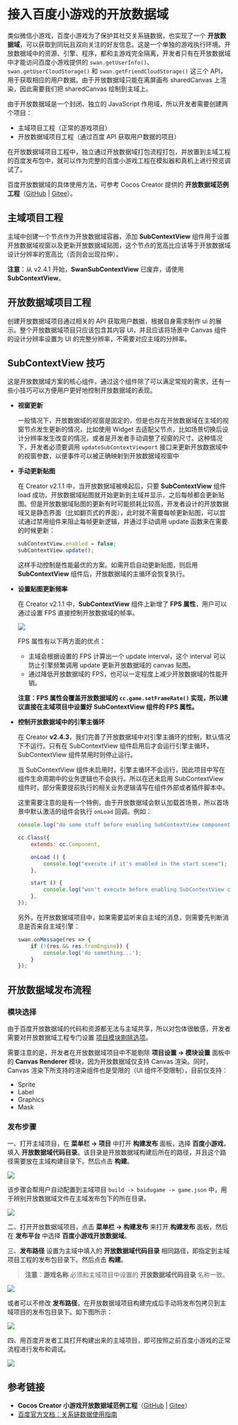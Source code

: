 # 接入百度小游戏的开放数据域

类似微信小游戏，百度小游戏为了保护其社交关系链数据，也实现了一个 **开放数据域**，可以获取到同玩且双向关注的好友信息。这是一个单独的游戏执行环境。开放数据域中的资源、引擎、程序，都和主游戏完全隔离，开发者只有在开放数据域中才能访问百度小游戏提供的 `swan.getUserInfo()`、`swan.getUserCloudStorage()` 和 `swan.getFriendCloudStorage()` 这三个 API，用于获取相应的用户数据。由于开放数据域只能在离屏画布 sharedCanvas 上渲染，因此需要我们把 sharedCanvas 绘制到主域上。

由于开放数据域是一个封闭、独立的 JavaScript 作用域，所以开发者需要创建两个项目：

- 主域项目工程（正常的游戏项目）
- 开放数据域项目工程（通过百度 API 获取用户数据的项目）

在开放数据域项目工程中，独立通过开放数据域打包流程打包，并放置到主域工程的百度发布包中，就可以作为完整的百度小游戏工程在模拟器和真机上进行预览调试了。

百度开放数据域的具体使用方法，可参考 Cocos Creator 提供的 **开放数据域范例工程**（[GitHub](https://github.com/cocos/cocos-example-open-data-context) | [Gitee](https://gitee.com/mirrors_cocos-creator/OpenDataContext_TestCase)）。

## 主域项目工程

主域中创建一个节点作为开放数据域容器，添加 **SubContextView** 组件用于设置开放数据域视窗以及更新开放数据域贴图，这个节点的宽高比应该等于开放数据域设计分辨率的宽高比（否则会出现拉伸）。

**注意**：从 v2.4.1 开始，**SwanSubContextView** 已废弃，请使用 **SubContextView**。

## 开放数据域项目工程

创建开放数据域项目通过相关的 API 获取用户数据，根据自身需求制作 ui 的展示。整个开放数据域项目只应该包含其内容 UI，并且应该将场景中 Canvas 组件的设计分辨率设置为 UI 的完整分辨率，不需要对应主域的分辨率。

## SubContextView 技巧

这是开放数据域方案的核心组件，通过这个组件除了可以满足常规的需求，还有一些小技巧可以方便用户更好地控制开放数据域的表现。

- **视窗更新**

  一般情况下，开放数据域的视窗是固定的，但是也存在开放数据域在主域的视窗节点发生更新的情况，比如使用 Widget 去适配父节点，比如场景切换后设计分辨率发生改变的情况，或者是开发者手动调整了视窗的尺寸。这种情况下，开发者必须要调用 `updateSubContextViewport` 接口来更新开放数据域中的视窗参数，以便事件可以被正确映射到开放数据域视窗中

- **手动更新贴图**

  在 Creator v2.1.1 中，当开放数据域被唤起后，只要 **SubContextView** 组件 load 成功，开放数据域贴图就开始更新到主域并显示，之后每帧都会更新贴图。但是开放数据域贴图的更新有时可能损耗比较高，开发者设计的开放数据域又是静态界面（比如翻页式的界面），此时就不需要每帧更新贴图，可以尝试通过禁用组件来阻止每帧更新逻辑，并通过手动调用 update 函数来在需要的时候更新：

  ```js
  subContextView.enabled = false;
  subContextView.update();
  ```

  这样手动控制是性能最优的方案。如需开启自动更新贴图，则启用 **SubContextView** 组件后，开放数据域的主循环会恢复执行。

- **设置贴图更新频率**

  在 Creator v2.1.1 中，**SubContextView** 组件上新增了 **FPS 属性**，用户可以通过设置 FPS 直接控制开放数据域的帧率。

  ![](./publish-baidugame/subcontext.png)

  FPS 属性有以下两方面的优点：

  - 主域会根据设置的 FPS 计算出一个 update interval，这个 interval 可以防止引擎频繁调用 update 更新开放数据域的 canvas 贴图。
  - 通过降低开放数据域的 FPS，也可以一定程度上减少开放数据域的性能开销。

  **注意：FPS 属性会覆盖开放数据域的 `cc.game.setFrameRate()` 实现，所以建议直接在主域项目中设置好 SubContextView 组件的 FPS 属性。**

- **控制开放数据域中的引擎主循环**

  在 Creator **v2.4.3**，我们完善了开放数据域中对引擎主循环的控制，默认情况下不运行。只有在 SubContextView 组件启用后才会运行引擎主循环，SubContextView 组件禁用时则停止运行。

  当 SubContextView 组件未启用时，引擎主循环不会运行，因此项目中写在组件生命周期中的业务逻辑也不会执行。所以在还未启用 SubContextView 组件时，部分需要提前执行的相关业务逻辑请写在组件外部或者插件脚本中。

  这里需要注意的是有一个特例，由于开放数据域会默认加载首场景，所以首场景中默认激活的组件会执行 `onLoad` 回调。例如：

  ```js
  console.log("do some stuff before enabling SubContextView component");

  cc.Class({
      extends: cc.Component,

      onLoad () {
          console.log("execute if it's enabled in the start scene");
      },

      start () {
          console.log("won't execute before enabling SubContextView component");
      },
  });
  ```

  另外，在开放数据域项目中，如果需要监听来自主域的消息，则需要先判断消息是否来自主域引擎：

  ```js
  swan.onMessage(res => {
      if (!(res && res.fromEngine)) {
          console.log('do something...');
      }
  });
  ```

## 开放数据域发布流程

### 模块选择

由于百度开放数据域的代码和资源都无法与主域共享，所以对包体很敏感，开发者需要对开放数据域工程专门设置 [项目模块剔除选项](../getting-started/basics/editor-panels/project-settings.md)。

需要注意的是，开发者在开放数据域项目中不能剔除 **项目设置 -> 模块设置** 面板中的 **Canvas Renderer** 模块，因为开放数据域仅支持 Canvas 渲染。同时，Canvas 渲染下所支持的渲染组件也是受限的（UI 组件不受限制），目前仅支持：

- Sprite
- Label
- Graphics
- Mask

### 发布步骤

一、打开主域项目，在 **菜单栏 -> 项目** 中打开 **构建发布** 面板，选择 **百度小游戏**，填入 **开放数据域代码目录**。该目录是开放数据域构建后所在的路径，并且这个路径需要放在主域构建目录下。然后点击 **构建**。

![](./publish-baidugame/maintest-build.png)

该步骤会帮用户自动配置到主域项目 `build -> baidugame -> game.json` 中，用于辨别开放数据域文件在主域发布包下的所在目录。

![](./publish-baidugame/game-json.png)

二、打开开放数据域项目，点击 **菜单栏 -> 构建发布** 来打开 **构建发布** 面板，然后在 **发布平台** 中选择 **百度小游戏开放数据域**。

三、**发布路径** 设置为主域中填入的 **开放数据域代码目录** 相同路径，即指定到主域项目工程的发布包目录下。然后点击 **构建**。

> **注意**：**游戏名称** 必须和主域项目中设置的 **开放数据域代码目录** 名称一致。

![](./publish-baidugame/open-data-project-build.png)

或者可以不修改 **发布路径**，在开放数据域项目构建完成后手动将发布包拷贝到主域项目的发布包目录下。如下图所示：

![](./publish-baidugame/open-data-project-package.png)

四、用百度开发者工具打开构建出来的主域项目，即可按照之前百度小游戏的正常流程进行发布和调试。

![](./publish-baidugame/open-data-project-preview.png)

## 参考链接

- **Cocos Creator 小游戏开放数据域范例工程**（[GitHub](https://github.com/cocos/cocos-example-open-data-context) | [Gitee](https://gitee.com/mirrors_cocos-creator/OpenDataContext_TestCase)）
- [百度官方文档：关系链数据使用指南](https://smartprogram.baidu.com/docs/game/tutorials/open_api/guide/#%E5%BC%80%E6%94%BE%E6%95%B0%E6%8D%AE%E5%9F%9F)
